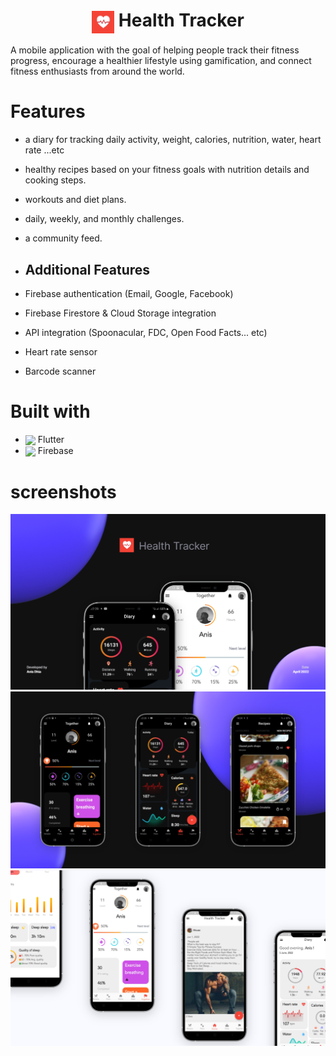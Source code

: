 # <center> <img align="center" src="./assets/images/app_logo.png" height="36"/> Health Tracker <center/>

A mobile application with the goal of helping people track their fitness progress, encourage a healthier lifestyle using gamification, and connect fitness enthusiasts from around the world.

# Features 
- a diary for tracking daily activity, weight, calories, nutrition, water, heart rate ...etc
- healthy recipes based on your fitness goals with nutrition details and cooking steps.
- workouts and diet plans.
- daily, weekly, and monthly challenges.
- a community feed.

- ## Additional Features
- Firebase authentication (Email, Google, Facebook)
- Firebase Firestore & Cloud Storage integration
- API integration (Spoonacular, FDC, Open Food Facts... etc)
- Heart rate sensor
- Barcode scanner

# Built with 
 - <img align="center" src="https://img.icons8.com/color/48/000000/flutter.png" height="30"/> Flutter 
 - <img align="center" src="https://img.icons8.com/color/48/000000/firebase.png" height="30"/> Firebase

# screenshots 
![App screenshots](./screenshots/ss1.png)
![App screenshots](./screenshots/ss2.png)
![App screenshots](./screenshots/ss3.png)
